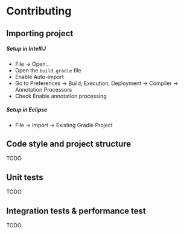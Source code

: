 # Contributing

## Importing project

##### Setup in IntelliJ
- File → Open...
- Open the `build.gradle` file
- Enable Auto-import
- Go to Preferences → Build, Execution, Deployment → Compiler → Annotation Processors
- Check Enable annotation processing


##### Setup in Eclipse
- File → import → Existing Gradle Project


## Code style and project structure
TODO


## Unit tests
TODO


## Integration tests & performance test
 TODO

